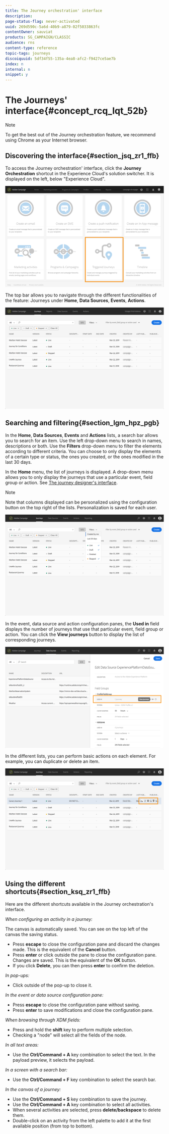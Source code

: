 ```yaml
---
title: The Journey orchestration' interface
description: 
page-status-flag: never-activated
uuid: 269d590c-5a6d-40b9-a879-02f5033863fc
contentOwner: sauviat
products: SG_CAMPAIGN/CLASSIC
audience: rns
content-type: reference
topic-tags: journeys
discoiquuid: 5df34f55-135a-4ea8-afc2-f9427ce5ae7b
index: n
internal: n
snippet: y
---
```


# The Journeys' interface{#concept_rcq_lqt_52b}

>[!NOTE]
>
>To get the best out of the Journey orchestration feature, we recommend using Chrome as your Internet browser.

## Discovering the interface{#section_jsq_zr1_ffb}

To access the Journey orchestration' interface, click the **Journey Orchestration** shortcut in the Experience Cloud's solution switcher. It is displayed on the left, below "Experience Cloud".

![](../assets/journey1.png)  

The top bar allows you to navigate through the different functionalities of the feature: Journeys under **Home**, **Data Sources**, **Events**, **Actions**.

![](../assets/journey2.png)  

## Searching and filtering{#section_lgm_hpz_pgb}

In the **Home**, **Data Sources**, **Events** and **Actions** lists, a search bar allows you to search for an item. Use the left drop-down menu to search in names, descriptions or both. Use the **Filters** drop-down menu to filter the elements according to different criteria. You can choose to only display the elements of a certain type or status, the ones you created, or the ones modified in the last 30 days.

In the **Home** menu, the list of journeys is displayed. A drop-down menu allows you to only display the journeys that use a particular event, field group or action. See [The journey designer's interface](../building-journeys/journeyinterface.md#concept_m1g_5qt_52b).

>[!NOTE]
>
>Note that columns displayed can be personalized using the configuration button on the top right of the lists. Personalization is saved for each user.

![](../assets/journey3.png)  

In the event, data source and action configuration panes, the **Used in** field displays the number of journeys that use that particular event, field group or action. You can click the **View journeys** button to display the list of corresponding journeys.

![](../assets/journey3bis.png)  

In the different lists, you can perform basic actions on each element. For example, you can duplicate or delete an item.

![](../assets/journey4.png)  

## Using the different shortcuts{#section_ksq_zr1_ffb}

Here are the different shortcuts available in the Journey orchestration's interface.

_When configuring an activity in a journey:_

The canvas is automatically saved. You can see on the top left of the canvas the saving status.

* Press **escape** to close the configuration pane and discard the changes made. This is the equivalent of the **Cancel** button.
* Press **enter** or click outside the pane to close the configuration pane. Changes are saved. This is the equivalent of the **OK** button.
* If you click **Delete**, you can then press **enter** to confirm the deletion.

_In pop-ups:_

* Click outside of the pop-up to close it.

_In the event or data source configuration pane:_

* Press **escape** to close the configuration pane without saving.
* Press **enter** to save modifications and close the configuration pane.

_When browsing through XDM fields:_

* Press and hold the **shift** key to perform multiple selection.
* Checking a "node" will select all the fields of the node.

_In all text areas:_

* Use the **Ctrl/Command + A** key combination to select the text. In the payload preview, it selects the payload.

_In a screen with a search bar:_

* Use the **Ctrl/Command + F** key combination to select the search bar.

_In the canvas of a journey:_

* Use the **Ctrl/Command + S** key combination to save the journey.
* Use the **Ctrl/Command + A** key combination to select all activities.
* When several activities are selected, press **delete/backspace** to delete them.
* Double-click on an activity from the left palette to add it at the first available position (from top to bottom).
